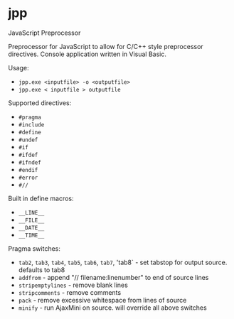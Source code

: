 # jpp
JavaScript Preprocessor

Preprocessor for JavaScript to allow for C/C++ style preprocessor directives. Console application written in Visual Basic.

Usage:
- `jpp.exe <inputfile> -o <outputfile>`
- `jpp.exe < inputfile > outputfile`

Supported directives:
- `#pragma`
- `#include`
- `#define`
- `#undef`
- `#if`
- `#ifdef`
- `#ifndef`
- `#endif`
- `#error`
- `#//`

Built in define macros:
- `__LINE__`
- `__FILE__`
- `__DATE__`
- `__TIME__`

Pragma switches:
- `tab2`, `tab3`, `tab4`, `tab5`, `tab6`, `tab7`, 'tab8` - set tabstop for output source. defaults to tab8
- `addfrom` - append "// filename:linenumber" to end of source lines
- `stripemptylines` - remove blank lines
- `stripcomments` - remove comments
- `pack` - remove excessive whitespace from lines of source
- `minify` - run AjaxMini on source. will override all above switches
